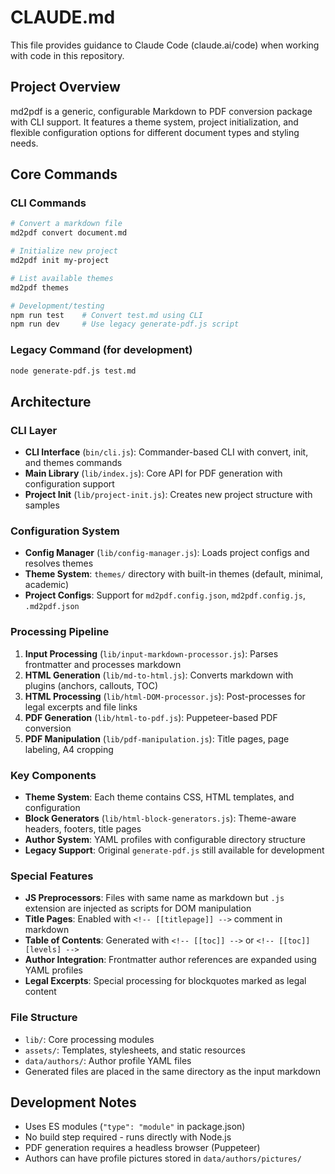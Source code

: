 # CLAUDE.md

This file provides guidance to Claude Code (claude.ai/code) when working with code in this repository.

## Project Overview

md2pdf is a generic, configurable Markdown to PDF conversion package with CLI support. It features a theme system, project initialization, and flexible configuration options for different document types and styling needs.

## Core Commands

### CLI Commands
```bash
# Convert a markdown file
md2pdf convert document.md

# Initialize new project  
md2pdf init my-project

# List available themes
md2pdf themes

# Development/testing
npm run test    # Convert test.md using CLI
npm run dev     # Use legacy generate-pdf.js script
```

### Legacy Command (for development)
```bash
node generate-pdf.js test.md
```

## Architecture

### CLI Layer
- **CLI Interface** (`bin/cli.js`): Commander-based CLI with convert, init, and themes commands
- **Main Library** (`lib/index.js`): Core API for PDF generation with configuration support
- **Project Init** (`lib/project-init.js`): Creates new project structure with samples

### Configuration System
- **Config Manager** (`lib/config-manager.js`): Loads project configs and resolves themes
- **Theme System**: `themes/` directory with built-in themes (default, minimal, academic)
- **Project Configs**: Support for `md2pdf.config.json`, `md2pdf.config.js`, `.md2pdf.json`

### Processing Pipeline
1. **Input Processing** (`lib/input-markdown-processor.js`): Parses frontmatter and processes markdown
2. **HTML Generation** (`lib/md-to-html.js`): Converts markdown with plugins (anchors, callouts, TOC)  
3. **HTML Processing** (`lib/html-DOM-processor.js`): Post-processes for legal excerpts and file links
4. **PDF Generation** (`lib/html-to-pdf.js`): Puppeteer-based PDF conversion
5. **PDF Manipulation** (`lib/pdf-manipulation.js`): Title pages, page labeling, A4 cropping

### Key Components
- **Theme System**: Each theme contains CSS, HTML templates, and configuration
- **Block Generators** (`lib/html-block-generators.js`): Theme-aware headers, footers, title pages
- **Author System**: YAML profiles with configurable directory structure
- **Legacy Support**: Original `generate-pdf.js` still available for development

### Special Features

- **JS Preprocessors**: Files with same name as markdown but `.js` extension are injected as scripts for DOM manipulation
- **Title Pages**: Enabled with `<!-- [[titlepage]] -->` comment in markdown
- **Table of Contents**: Generated with `<!-- [[toc]] -->` or `<!-- [[toc]][levels] -->`
- **Author Integration**: Frontmatter author references are expanded using YAML profiles
- **Legal Excerpts**: Special processing for blockquotes marked as legal content

### File Structure

- `lib/`: Core processing modules
- `assets/`: Templates, stylesheets, and static resources
- `data/authors/`: Author profile YAML files
- Generated files are placed in the same directory as the input markdown

## Development Notes

- Uses ES modules (`"type": "module"` in package.json)
- No build step required - runs directly with Node.js
- PDF generation requires a headless browser (Puppeteer)
- Authors can have profile pictures stored in `data/authors/pictures/`